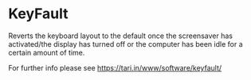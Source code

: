 # KeyFault
Reverts the keyboard layout to the default once the screensaver has activated/the display has turned off or the computer has been idle for a certain amount of time.

For further info please see https://tari.in/www/software/keyfault/
